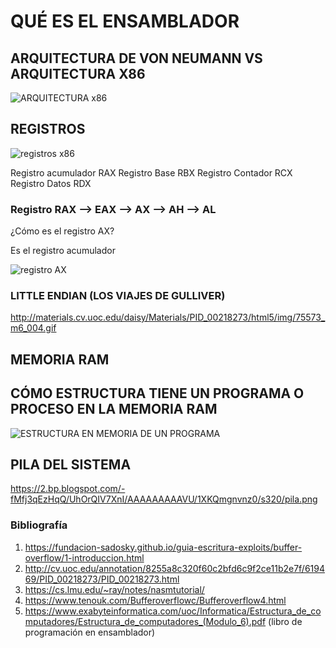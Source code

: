# QUÉ ES EL ENSAMBLADOR

## ARQUITECTURA DE VON NEUMANN VS ARQUITECTURA X86

![ARQUITECTURA x86](https://mdanilo2015.files.wordpress.com/2014/11/85352-bus-bmp.jpg "ARQUITECTURA x86")



## REGISTROS

![registros x86](https://tecnostorage.weebly.com/uploads/5/8/0/1/58011265/1174538_orig.gif "Registros x86")

Registro acumulador RAX
Registro Base RBX
Registro Contador RCX
Registro Datos RDX

### Registro RAX --> EAX --> AX --> AH --> AL

¿Cómo es el registro AX? 

Es el registro acumulador

![registro AX](https://fundacion-sadosky.github.io/guia-escritura-exploits/buffer-overflow/imagenes/partes-registro.png "Registro AX")

### LITTLE ENDIAN (LOS VIAJES DE GULLIVER) 

http://materials.cv.uoc.edu/daisy/Materials/PID_00218273/html5/img/75573_m6_004.gif

## MEMORIA RAM


## CÓMO ESTRUCTURA TIENE UN PROGRAMA O PROCESO EN LA MEMORIA RAM

![ESTRUCTURA EN MEMORIA DE UN PROGRAMA](https://lh3.googleusercontent.com/proxy/zPEwp03rIouuzddH3hl6_x0Dtofch541di8ZLDYvWcOSf3MxwZedGsth86px0OCvAQIDUkUy2NQFZW4UZ6ajhvwpmu-VTNveiCSLu76gJuhYYJ3vHyG8MexhI6c7Gei7hxY "ESTRUCTURA EN MEMORIA DE UN PROGRAMA")


## PILA DEL SISTEMA

https://2.bp.blogspot.com/-fMfj3qEzHqQ/UhOrQIV7XnI/AAAAAAAAAVU/1XKQmgnvnz0/s320/pila.png



### Bibliografía

1. https://fundacion-sadosky.github.io/guia-escritura-exploits/buffer-overflow/1-introduccion.html
2. http://cv.uoc.edu/annotation/8255a8c320f60c2bfd6c9f2ce11b2e7f/619469/PID_00218273/PID_00218273.html
3. https://cs.lmu.edu/~ray/notes/nasmtutorial/
4. https://www.tenouk.com/Bufferoverflowc/Bufferoverflow4.html
5. https://www.exabyteinformatica.com/uoc/Informatica/Estructura_de_computadores/Estructura_de_computadores_(Modulo_6).pdf (libro de programación en ensamblador)
